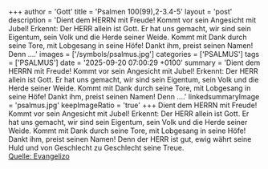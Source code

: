 +++
author = 'Gott'
title = 'Psalmen 100(99),2-3.4-5'
layout = 'post'
description = 'Dient dem HERRN mit Freude! Kommt vor sein Angesicht mit Jubel! Erkennt: Der HERR allein ist Gott. Er hat uns gemacht, wir sind sein Eigentum, sein Volk und die Herde seiner Weide. Kommt mit Dank durch seine Tore, mit Lobgesang in seine Höfe! Dankt ihm, preist seinen Namen! Denn ....'
images = ['/symbols/psalmus.jpg']
categories = ['PSALMUS']
tags = ['PSALMUS']
date = '2025-09-20 07:00:29 +0100'
summary = 'Dient dem HERRN mit Freude! Kommt vor sein Angesicht mit Jubel! Erkennt: Der HERR allein ist Gott. Er hat uns gemacht, wir sind sein Eigentum, sein Volk und die Herde seiner Weide. Kommt mit Dank durch seine Tore, mit Lobgesang in seine Höfe! Dankt ihm, preist seinen Namen! Denn ....'
linkedsummaryImage = 'psalmus.jpg'
keepImageRatio = 'true'
+++
Dient dem HERRN mit Freude! Kommt vor sein Angesicht mit Jubel!
Erkennt: Der HERR allein ist Gott. Er hat uns gemacht, wir sind sein Eigentum, sein Volk und die Herde seiner Weide.
Kommt mit Dank durch seine Tore, mit Lobgesang in seine Höfe! Dankt ihm, preist seinen Namen!
Denn der HERR ist gut, ewig währt seine Huld und von Geschlecht zu Geschlecht seine Treue.<!--more--><br> [Quelle: Evangelizo](https://evangeliumtagfuertag.org/DE/gospel)